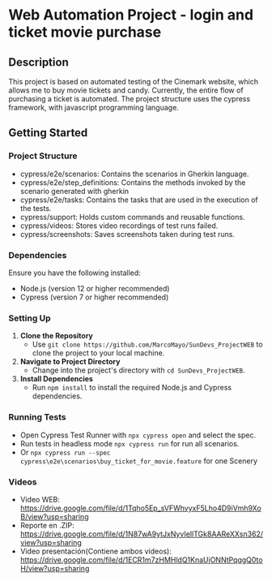 # Web Automation Project - login and ticket movie purchase


## Description

This project is based on automated testing of the Cinemark website, which allows me to buy movie tickets and candy. Currently, the entire flow of purchasing a ticket is automated.
The project structure uses the cypress framework, with javascript programming language.

## Getting Started

### Project Structure
-  cypress/e2e/scenarios: Contains the scenarios in Gherkin language.
-  cypress/e2e/step_definitions: Contains the methods invoked by the scenario generated with gherkin
-  cypress/e2e/tasks: Contains the tasks that are used in the execution of the tests.
-  cypress/support: Holds custom commands and reusable functions.
-  cypress/videos: Stores video recordings of test runs failed.
-  cypress/screenshots: Saves screenshots taken during test runs.

### Dependencies

Ensure you have the following installed:
- Node.js (version 12 or higher recommended)
- Cypress (version 7 or higher recommended)

### Setting Up

1. **Clone the Repository**
   - Use `git clone https://github.com/MarcoMayo/SunDevs_ProjectWEB` to clone the project to your local machine.
2. **Navigate to Project Directory**
   - Change into the project's directory with `cd SunDevs_ProjectWEB`.
3. **Install Dependencies**
   - Run `npm install` to install the required Node.js and Cypress dependencies.

### Running Tests

- Open Cypress Test Runner with `npx cypress open` and select the spec.
- Run tests in headless mode `npx cypress run` for run all scenarios.
- Or `npx cypress run --spec cypress\e2e\scenarios\buy_ticket_for_movie.feature` for one Scenery


### Videos
- Video WEB: https://drive.google.com/file/d/1Tqho5Ep_sVFWhvyxF5Lho4D9iVmh9XoB/view?usp=sharing
- Reporte en .ZIP: https://drive.google.com/file/d/1N87wA9ytJxNyvIeIlTGk8AAReXXsn362/view?usp=sharing
- Video presentación(Contiene ambos videos): https://drive.google.com/file/d/1ECR1m7zHMHldQ1KnaUjONNtPqqgQ0toH/view?usp=sharing
